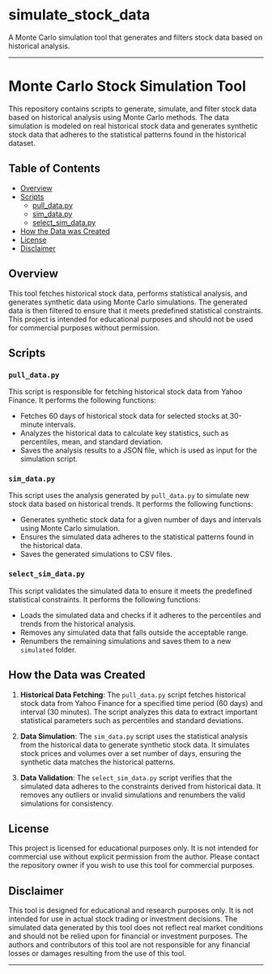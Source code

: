 # simulate_stock_data
A Monte Carlo simulation tool that generates and filters stock data based on historical analysis.

---

# Monte Carlo Stock Simulation Tool

This repository contains scripts to generate, simulate, and filter stock data based on historical analysis using Monte Carlo methods. The data simulation is modeled on real historical stock data and generates synthetic stock data that adheres to the statistical patterns found in the historical dataset.

## Table of Contents
- [Overview](#overview)
- [Scripts](#scripts)
  - [pull_data.py](#pull_datapy)
  - [sim_data.py](#sim_datapy)
  - [select_sim_data.py](#select_sim_datapy)
- [How the Data was Created](#how-the-data-was-created)
- [License](#license)
- [Disclaimer](#disclaimer)

## Overview
This tool fetches historical stock data, performs statistical analysis, and generates synthetic data using Monte Carlo simulations. The generated data is then filtered to ensure that it meets predefined statistical constraints. This project is intended for educational purposes and should not be used for commercial purposes without permission.

## Scripts

### `pull_data.py`
This script is responsible for fetching historical stock data from Yahoo Finance. It performs the following functions:
- Fetches 60 days of historical stock data for selected stocks at 30-minute intervals.
- Analyzes the historical data to calculate key statistics, such as percentiles, mean, and standard deviation.
- Saves the analysis results to a JSON file, which is used as input for the simulation script.

### `sim_data.py`
This script uses the analysis generated by `pull_data.py` to simulate new stock data based on historical trends. It performs the following functions:
- Generates synthetic stock data for a given number of days and intervals using Monte Carlo simulation.
- Ensures the simulated data adheres to the statistical patterns found in the historical data.
- Saves the generated simulations to CSV files.

### `select_sim_data.py`
This script validates the simulated data to ensure it meets the predefined statistical constraints. It performs the following functions:
- Loads the simulated data and checks if it adheres to the percentiles and trends from the historical analysis.
- Removes any simulated data that falls outside the acceptable range.
- Renumbers the remaining simulations and saves them to a new `simulated` folder.

## How the Data was Created
1. **Historical Data Fetching**: The `pull_data.py` script fetches historical stock data from Yahoo Finance for a specified time period (60 days) and interval (30 minutes). The script analyzes this data to extract important statistical parameters such as percentiles and standard deviations.

2. **Data Simulation**: The `sim_data.py` script uses the statistical analysis from the historical data to generate synthetic stock data. It simulates stock prices and volumes over a set number of days, ensuring the synthetic data matches the historical patterns.

3. **Data Validation**: The `select_sim_data.py` script verifies that the simulated data adheres to the constraints derived from historical data. It removes any outliers or invalid simulations and renumbers the valid simulations for consistency.

## License
This project is licensed for educational purposes only. It is not intended for commercial use without explicit permission from the author. Please contact the repository owner if you wish to use this tool for commercial purposes.

## Disclaimer
This tool is designed for educational and research purposes only. It is not intended for use in actual stock trading or investment decisions. The simulated data generated by this tool does not reflect real market conditions and should not be relied upon for financial or investment purposes. The authors and contributors of this tool are not responsible for any financial losses or damages resulting from the use of this tool.

--- 

